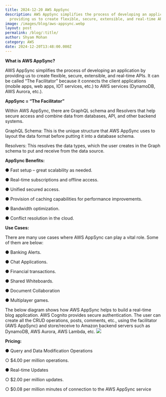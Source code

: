 ```yaml
---
title: 2024-12-20 AWS AppSync
description: AWS AppSync simplifies the process of developing an application by
  providing us to create flexible, secure, extensible, and real-time APIs.
image: /images/blog/aws-appsync.webp
layout: post
permalink: /blog/:title/
author: Shyam Mohan
category: AWS
date: 2024-12-20T13:48:00.000Z
---
```

**What is AWS AppSync?**

AWS AppSync simplifies the process of developing an application by providing us to create flexible, secure, extensible, and real-time APIs. It can be called “The
Facilitator” because it connects the client applications (mobile apps, web apps, IOT services, etc.) to AWS services (DynamoDB, AWS Aurora, etc.).

**AppSync = “The Facilitator”**

Within AWS AppSync, there are GraphQL schema and Resolvers that help secure access and combine data from databases, API, and other backend systems.

GraphQL Schema: This is the unique structure that AWS AppSync uses to layout the data format before putting it into a database schema.

Resolvers: This resolves the data types, which the user creates in the Graph schema to put and receive from the data source.

**AppSync Benefits:**

● Fast setup – great scalability as needed.

● Real-time subscriptions and offline access. 

● Unified secured access.

● Provision of caching capabilities for performance improvements.

● Bandwidth optimization.

● Conflict resolution in the cloud.

**Use Cases:**

There are many use cases where AWS AppSync can play a vital role. Some of them are below:

● Banking Alerts.

● Chat Applications.

● Financial transactions.

● Shared Whiteboards.

● Document Collaboration

● Multiplayer games.

The below diagram shows how AWS AppSync helps to build a real-time blog application. AWS Cognito provides secure authentication. The user can create all the CRUD operations, posts, comments, etc., using the facilitator (AWS AppSync) and store/receive to Amazon backend servers such as DynamoDB, AWS Aurora, AWS Lambda, etc.
**![](https://lh7-rt.googleusercontent.com/docsz/AD_4nXfNirVuCx2Kh0scmTtX6NTx8xHtTje_gRthidRiAgC1uUc4eHOA5vZzmgqQc6VF8PT6WWilPAujsYXFdhxplcFIXzIRdAP5IZ8AauhZDnCrNJgn4CWQC9zb04a4Rr5cUK9kvRVv5w?key=q390jo8iRKV-c2BprE8LOg)**

**Pricing:**

● Query and Data Modification Operations

○ $4.00 per million operations.

● Real-time Updates

○ $2.00 per million updates.

○ $0.08 per million minutes of connection to the AWS AppSync service
